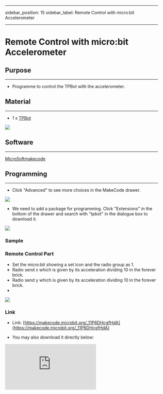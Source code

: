 ﻿---

sidebar_position: 15
sidebar_label: Remote Control with micro:bit Accelerometer

---

# Remote Control with micro:bit Accelerometer

## Purpose
---
- Programme to control the TPBot with the accelerometer.

## Material
---

- 1 x [TPBot](https://item.taobao.com/item.htm?spm=a1z10.5-c-s.w4002-18602834185.41.68d15ccfBFHNPy&id=618758535761)

![](https://wiki-media-ef.oss-cn-hongkong.aliyuncs.com/i18n/en/docusaurus-plugin-content-docs/current/microbit/microbit-smart-car/microbit-tpbot/tpbot-remote-control/images/TPBot_tianpeng_case_01_01.png)

## Software
---
[MicroSoftmakecode](https://makecode.microbit.org/#)


## Programming
---

- Click "Advanced" to see more choices in the MakeCode drawer.

![](https://wiki-media-ef.oss-cn-hongkong.aliyuncs.com/i18n/en/docusaurus-plugin-content-docs/current/microbit/microbit-smart-car/microbit-tpbot/tpbot-remote-control/images/TPBot_tianpeng_case_01_02.png)

- We need to add a package for programming. Click "Extensions" in the bottom of the drawer and search with "tpbot" in the dialogue box to download it.

![](https://wiki-media-ef.oss-cn-hongkong.aliyuncs.com/i18n/en/docusaurus-plugin-content-docs/current/microbit/microbit-smart-car/microbit-tpbot/tpbot-remote-control/images/TPBot_tianpeng_case_01_03.png)

### Sample

### Remote Control Part

- Set the micro:bit showing a set icon and the radio group as 1.
- Radio send x which is given by its acceleration dividing 10 in the forever brick.
- Radio send y which is given by its acceleration dividing 10  in the forever brick.
-
![](https://wiki-media-ef.oss-cn-hongkong.aliyuncs.com/i18n/en/docusaurus-plugin-content-docs/current/microbit/microbit-smart-car/microbit-tpbot/tpbot-remote-control/images/TPBot_tianpeng_case_13_04.png)

### Link
- Link: [https://makecode.microbit.org/_11P6DHcgfHdA](https://makecode.microbit.org/_11P6DHcgfHdA)

- You may also download it directly below:

<div
    style={{
        position: 'relative',
        paddingBottom: '60%',
        overflow: 'hidden',
    }}
>
    <iframe
        src="https://makecode.microbit.org/_11P6DHcgfHdA"
        frameborder="0"
        sandbox="allow-popups allow-forms allow-scripts allow-same-origin"
        style={{
            position: 'absolute',
            width: '100%',
            height: '100%',
        }}
    />
</div>

### Receiving Part

- Set the micro:bit showing a set icon and the radio group as 1.
- Drag two" if...else..." sentences to the "on radio received..." block, judge if the received name is x or y.
- If it's x, save it as the variable as the accelaration from the x.
- If it's y, save it as the variable as the accelaration from the y.
- Set the speed of the left wheel being y+x and the right wheel being y-x.

![](https://wiki-media-ef.oss-cn-hongkong.aliyuncs.com/i18n/en/docusaurus-plugin-content-docs/current/microbit/microbit-smart-car/microbit-tpbot/tpbot-remote-control/images/TPBot_tianpeng_case_13_05.png)

### Link
- Link: [https://makecode.microbit.org/_2mVAvH4g82U2](https://makecode.microbit.org/_2mVAvH4g82U2)

- You may also download it directly below:

<div
    style={{
        position: 'relative',
        paddingBottom: '60%',
        overflow: 'hidden',
    }}
>
    <iframe
        src="https://makecode.microbit.org/_2mVAvH4g82U2"
        frameborder="0"
        sandbox="allow-popups allow-forms allow-scripts allow-same-origin"
        style={{
            position: 'absolute',
            width: '100%',
            height: '100%',
        }}
    />
</div>

### Conclusion

- Power up to show the set icon on the micro:bit display, and the movement of TPBot is controlled by the changing angel from the micro:bit.

## Exploration
---


## FAQ
---


## Relevant File
---
